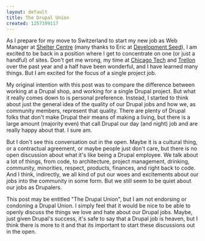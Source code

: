 ```yaml
---
layout: default
title: The Drupal Union
created: 1257399117
---
```


As I prepare for my move to Switzerland to start my new job as Web Manager at [Shelter Centre](http://sheltercentre.org) (many thanks to Eric at [Development Seed](http://developmentseed.org)), I am excited to be back in a position where I get to concentrate on one (or just a handful) of sites.  Don't get me wrong, my time at [Chicago Tech](http://chicagotech.org) and [Trellon](http://trellon.com) over the past year and a half have been wonderful, and I have learned many things.  But I am excited for the focus of a single project job.

My original intention with this post was to compare the difference between working at a Drupal shop, and working for a single Drupal project.  But what it really comes down to is personal preference.  Instead, I started to think about just the general idea of the quality of our Drupal jobs and how we, as community members, represent that quality.  There are plenty of Drupal folks that don't make Drupal their means of making a living, but there is a large amount (majority even) that call Drupal our day (and night) job and are really happy about that.  I sure am.

But I don't see this conversation out in the open.  Maybe it is a cultural thing, or a contractual agreement, or maybe people just don't care, but there is no open discussion about what it's like being a Drupal employee.  We talk about a lot of things, from code, to architecture, project management, drinking, community, minorities, respect, products, finances, and right back to code.  And I think, indirectly, we all kind of put our woes and excitements about our jobs into the community in some form.  But we still seem to be quiet about our jobs as Drupalers.

This post may be entitled "The Drupal Union", but I am not endorsing or condoning a Drupal Union.  I simply feel that it would be nice to be able to openly discuss the things we love and hate about our Drupal jobs.  Maybe, just given Drupal's success, it's safe to say that a Drupal job is heaven, but I think there is more to it and that its important to start these discussions out in the open.

